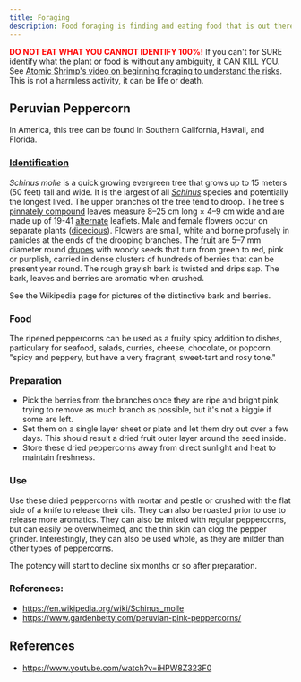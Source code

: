 ```yaml
---
title: Foraging
description: Food foraging is finding and eating food that is out there in the wild. DO NOT EAT WHAT YOU CANNOT IDENTIFY 100%!
---
```


<span style="color: red;">**DO NOT EAT WHAT YOU CANNOT IDENTIFY 100%!**</span> If you can't for SURE identify what the plant or food is without any ambiguity, it CAN KILL YOU. See [Atomic Shrimp's video on beginning foraging to understand the risks](https://www.youtube.com/watch?v=iHPW8Z323F0). This is not a harmless activity, it can be life or death.

## Peruvian Peppercorn

In America, this tree can be found in Southern California, Hawaii, and Florida.

### [Identification](https://en.wikipedia.org/wiki/Schinus_molle)

*Schinus molle* is a quick growing evergreen tree that grows up to 15 meters (50 feet) tall and wide. It is the largest of all *[Schinus](https://en.wikipedia.org/wiki/Schinus)* species and potentially the longest lived. The upper branches of the tree tend to droop. The tree's [pinnately compound](https://en.wikipedia.org/wiki/Pinnate) leaves measure 8–25 cm long × 4–9 cm wide and are made up of 19-41 [alternate](https://en.wikipedia.org/wiki/Leaves#Arrangement_on_the_stem) leaflets. Male and female flowers occur on separate plants ([dioecious](https://en.wikipedia.org/wiki/Dioecious)). Flowers are small, white and borne profusely in panicles at the ends of the drooping branches. The [fruit](https://en.wikipedia.org/wiki/Fruit) are 5–7 mm diameter round [drupes](https://en.wikipedia.org/wiki/Drupe) with woody seeds that turn from green to red, pink or purplish, carried in dense clusters of hundreds of berries that can be present year round. The rough grayish bark is twisted and drips sap. The bark, leaves and berries are aromatic when crushed.

See the Wikipedia page for pictures of the distinctive bark and berries.

### Food

The ripened peppercorns can be used as a fruity spicy addition to dishes, particulary for seafood, salads, curries, cheese, chocolate, or popcorn. "spicy and peppery, but have a very fragrant, sweet-tart and rosy tone."

### Preparation

- Pick the berries from the branches once they are ripe and bright pink, trying to remove as much branch as possible, but it's not a biggie if some are left.
- Set them on a single layer sheet or plate and let them dry out over a few days. This should result a dried fruit outer layer around the seed inside.
- Store these dried peppercorns away from direct sunlight and heat to maintain freshness. 

### Use

Use these dried peppercorns with mortar and pestle or crushed with the flat side of a knife to release their oils. They can also be roasted prior to use to release more aromatics. They can also be mixed with regular peppercorns, but can easily be overwhelmed, and the thin skin can clog the pepper grinder. Interestingly, they can also be used whole, as they are milder than other types of peppercorns.

The potency will start to decline six months or so after preparation.

### References:

- https://en.wikipedia.org/wiki/Schinus_molle
- https://www.gardenbetty.com/peruvian-pink-peppercorns/

## References

- https://www.youtube.com/watch?v=iHPW8Z323F0